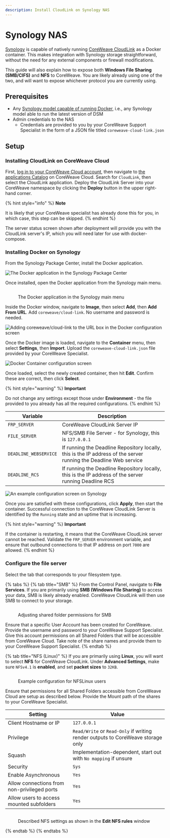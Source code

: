```yaml
---
description: Install CloudLink on Synology NAS
---
```


# Synology NAS

[Synology](https://www.synology.com) is capable of natively running [CoreWeave CloudLink](./) as a Docker container. This makes integration with Synology storage straightforward, without the need for any external components or firewall modifications.

This guide will also explain how to expose both **Windows File Sharing (SMB/CIFS)** and **NFS** to CoreWeave. You are likely already using one of the two, and will want to expose whichever protocol you are currently using.

## Prerequisites

* Any [Synology model capable of running Docker](https://www.synology.com/en-us/dsm/packages/Docker), i.e., any Synology model able to run the latest version of DSM
* Admin credentials to the NAS
  * Credentials are provided to you by your CoreWeave Support Specialist in the form of a JSON file titled `coreweave-cloud-link.json`

## Setup

### Installing CloudLink on CoreWeave Cloud

First, [log in to your CoreWeave Cloud account](https://cloud.coreweave.com), then navigate to [the applications Catalog](https://apps.coreweave.com/) on CoreWeave Cloud. Search for `CloudLink`, then select the CloudLink application. Deploy the CloudLink Server into your CoreWeave namespace by clicking the **Deploy** button in the upper right-hand corner.

{% hint style="info" %}
&#x20;**Note**

It is likely that your CoreWeave specialist has already done this for you, in which case, this step can be skipped.
{% endhint %}

The server status screen shown after deployment will provide you with the CloudLink server's IP, which you will need later for use with docker-compose.

### Installing Docker on Synology

From the Synology Package Center, install the Docker application.

![The Docker application in the Synology Package Center](../../../.gitbook/assets/screen-shot-2021-03-05-at-2.42.49-pm.png)

Once installed, open the Docker application from the Synology main menu.

<figure><img src="../../../.gitbook/assets/image (50) (1).png" alt=""><figcaption><p>The Docker application in the Synology main menu</p></figcaption></figure>

Inside the Docker window, navigate to **Image**, then select **Add**, then **Add From URL**. Add `coreweave/cloud-link`. No username and password is needed.

![Adding coreweave/cloud-link to the URL box in the Docker configuration screen](../../../.gitbook/assets/screen-shot-2021-03-05-at-2.43.55-pm.png)

Once the Docker image is loaded, navigate to the **Container** menu, then select **Settings**, then **Import**. Upload the `coreweave-cloud-link.json` file provided by your CoreWeave Specialist.

![Docker Container configuration screen](../../../.gitbook/assets/screen-shot-2021-03-05-at-4.55.35-pm.png)

Once loaded, select the newly created container, then hit **Edit**. Confirm these are correct, then click **Select**.

{% hint style="warning" %}
**Important**

Do not change any settings except those under **Environment** - the file provided to you already has all the required configurations.&#x20;
{% endhint %}

| Variable              | Description                                                                                                       |
| --------------------- | ----------------------------------------------------------------------------------------------------------------- |
| `FRP_SERVER`          | CoreWeave CloudLink Server IP                                                                                     |
| `FILE_SERVER`         | NFS/SMB File Server - for Synology, this is `127.0.0.1`                                                           |
| `DEADLINE_WEBSERVICE` | If running the Deadline Repository locally, this is the IP address of the server running the Deadline Web service |
| `DEADLINE_RCS`        | If running the Deadline Repository locally, this is the IP address of the server running Deadline RCS             |

![An example configuration screen on Synology](../../../.gitbook/assets/screen-shot-2021-03-05-at-5.06.50-pm.png)

Once you are satisfied with these configurations, click **Apply**, then start the container. Successful connection to the CoreWeave CloudLink Server is identified by the `Running` state and an uptime that is increasing.

{% hint style="warning" %}
**Important**

If the container is restarting, it means that the CoreWeave CloudLink server cannot be reached. Validate the `FRP_SERVER` environment variable, and ensure that outbound connections to that IP address on port `7000` are allowed.
{% endhint %}

### Configure the file server

Select the tab that corresponds to your filesystem type.

{% tabs %}
{% tab title="SMB" %}
From the Control Panel, navigate to **File Services**. If you are primarily using **SMB (Windows File Sharing)** to access your data, SMB is likely already enabled. CoreWeave CloudLink will then use SMB to connect to your storage.

<figure><img src="../../../.gitbook/assets/image (35) (1) (1).png" alt=""><figcaption><p>Adjusting shared folder permissions for SMB</p></figcaption></figure>



Ensure that a specific User Account has been created for CoreWeave. Provide the username and password to your CoreWeave Support Specialist. Give this account permissions on all Shared Folders that will be accessible from CoreWeave Cloud. Take note of the share names and provide them to your CoreWeave Support Specialist.
{% endtab %}

{% tab title="NFS (Linux)" %}
If you are primarily using **Linux**, you will want to select **NFS** for CoreWeave CloudLink. Under **Advanced Settings**, make sure `NFSv4.1` is **enabled**, and set **packet sizes** to `32KB`.

<figure><img src="../../../.gitbook/assets/image (46) (1) (1).png" alt=""><figcaption><p>Example configuration for NFSLinux users</p></figcaption></figure>



Ensure that permissions for all Shared Folders accessible from CoreWeave Cloud are setup as described below. Provide the Mount path of the shares to your CoreWeave Specialist.



| Setting                                     | Value                                                                           |
| ------------------------------------------- | ------------------------------------------------------------------------------- |
| Client Hostname or IP                       | `127.0.0.1`                                                                     |
| Privilege                                   | `Read/Write` or `Read-Only` if writing render outputs to CoreWeave storage only |
| Squash                                      | Implementation-dependent, start out with `No mapping` if unsure                 |
| Security                                    | `Sys`                                                                           |
| Enable Asynchronous                         | `Yes`                                                                           |
| Allow connections from non-privileged ports | `Yes`                                                                           |
| Allow users to access mounted subfolders    | `Yes`                                                                           |



<figure><img src="../../../.gitbook/assets/image (31) (2).png" alt=""><figcaption><p>Described NFS settings as shown in the <strong>Edit NFS rules</strong> window</p></figcaption></figure>
{% endtab %}
{% endtabs %}
